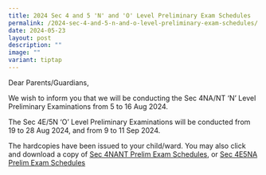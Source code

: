 ```yaml
---
title: 2024 Sec 4 and 5 'N' and 'O' Level Preliminary Exam Schedules
permalink: /2024-sec-4-and-5-n-and-o-level-preliminary-exam-schedules/
date: 2024-05-23
layout: post
description: ""
image: ""
variant: tiptap
---
```

<p>Dear Parents/Guardians,</p>
<p>We wish to inform you that we will be conducting the Sec 4NA/NT ‘N’ Level
Preliminary Examinations from 5 to 16 Aug 2024.</p>
<p>The Sec 4E/5N ‘O’ Level Preliminary Examinations will be conducted from
19 to 28 Aug 2024, and from 9 to 11 Sep 2024.</p>
<p>The hardcopies have been issued to your child/ward. You may also click
and download a copy of <a href="/files/Sec_4NANT_Prelim_2024_letter_schedule.pdf" rel="noopener noreferrer nofollow" target="_blank">Sec 4NANT Prelim Exam Schedules</a>,
or <a href="/files/Sec_4E5N_Prelim_2024_letter_schedule.pdf" rel="noopener noreferrer nofollow" target="_blank">Sec 4E5NA Prelim Exam Schedules</a>
</p>